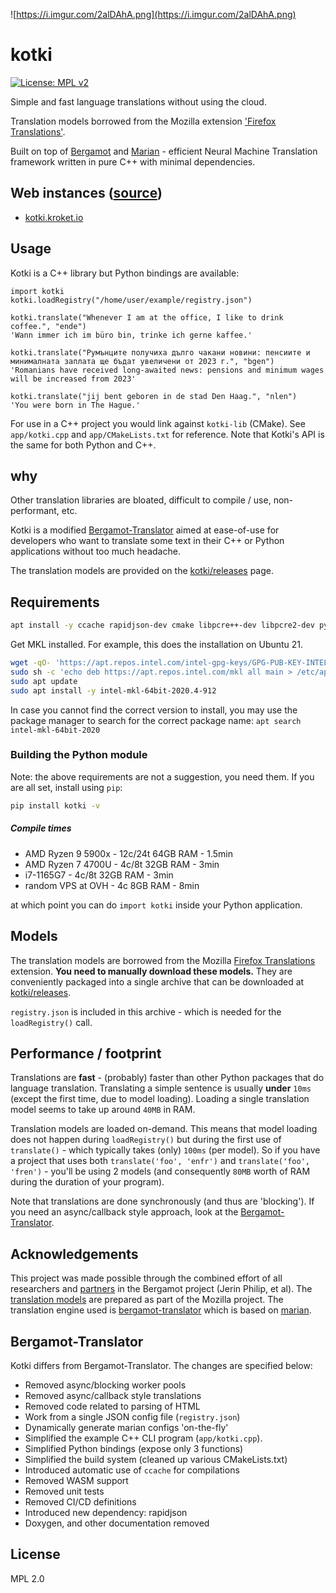 ![https://i.imgur.com/2alDAhA.png](https://i.imgur.com/2alDAhA.png)

# kotki

[![License: MPL v2](https://img.shields.io/badge/License-MPL%20v2-blue.svg)](https://www.mozilla.org/en-US/MPL/2.0/)


Simple and fast language translations without using the cloud.

Translation models borrowed from the Mozilla extension ['Firefox Translations'](https://addons.mozilla.org/en-US/firefox/addon/firefox-translations/). 

Built on top of [Bergamot](https://browser.mt/) and 
[Marian](https://github.com/kroketio/marian-dev/) - efficient Neural Machine Translation framework written 
in pure C++ with minimal dependencies. 

## Web instances ([source](https://github.com/kroketio/kotki-web))

- [kotki.kroket.io](https://kotki.kroket.io)

## Usage

Kotki is a C++ library but Python bindings are available:

```python3
import kotki
kotki.loadRegistry("/home/user/example/registry.json")

kotki.translate("Whenever I am at the office, I like to drink coffee.", "ende")
'Wann immer ich im büro bin, trinke ich gerne kaffee.'

kotki.translate("Румънците получиха дълго чакани новини: пенсиите и минималната заплата ще бъдат увеличени от 2023 г.", "bgen")
'Romanians have received long-awaited news: pensions and minimum wages will be increased from 2023'

kotki.translate("jij bent geboren in de stad Den Haag.", "nlen")
'You were born in The Hague.'
```

For use in a C++ project you would link against `kotki-lib` (CMake). See `app/kotki.cpp` and `app/CMakeLists.txt` 
for reference. Note that Kotki's API is the same for both Python and C++.

## why

Other translation libraries are bloated, difficult to compile / use, non-performant, etc.

Kotki is a modified [Bergamot-Translator](https://github.com/browsermt/bergamot-translator/) aimed 
at ease-of-use for developers who want to translate some text in their C++ or Python 
applications without too much headache. 

The translation models are provided on the [kotki/releases](https://github.com/kroketio/kotki/releases) page.

## Requirements

```bash
apt install -y ccache rapidjson-dev cmake libpcre++-dev libpcre2-dev python3-dev pybind11-dev
```

Get MKL installed. For example, this does the installation on Ubuntu 21.

```bash
wget -qO- 'https://apt.repos.intel.com/intel-gpg-keys/GPG-PUB-KEY-INTEL-SW-PRODUCTS-2019.PUB' | sudo apt-key add -
sudo sh -c 'echo deb https://apt.repos.intel.com/mkl all main > /etc/apt/sources.list.d/intel-mkl.list'
sudo apt update
sudo apt install -y intel-mkl-64bit-2020.4-912
```

In case you cannot find the correct version to install, you may use the package
manager to search for the correct package name: `apt search intel-mkl-64bit-2020`

### Building the Python module

Note: the above requirements are not a suggestion, you need them. If you are all set, install using `pip`:

```bash
pip install kotki -v
```

##### Compile times

- AMD Ryzen 9 5900x - 12c/24t 64GB RAM - 1.5min
- AMD Ryzen 7 4700U - 4c/8t 32GB RAM - 3min
- i7-1165G7 - 4c/8t 32GB RAM - 3min
- random VPS at OVH - 4c 8GB RAM - 8min

at which point you can do `import kotki` inside your Python application.

## Models

The translation models are borrowed from the
Mozilla [Firefox Translations](https://addons.mozilla.org/en-US/firefox/addon/firefox-translations/)
extension. **You need to manually download these models.** They are conveniently packaged into a single
archive that can be downloaded at [kotki/releases](https://github.com/kroketio/kotki/releases).

`registry.json` is included in this archive - which is needed for the `loadRegistry()` call.

## Performance / footprint

Translations are **fast** - (probably) faster than other Python packages that do 
language translation. Translating a simple sentence is
usually **under** `10ms` (except the first time, due to model loading). Loading a
single translation model seems to take up around `40MB` in RAM.

Translation models are loaded on-demand. This means that model
loading does not happen during `loadRegistry()` but during the first use
of `translate()` - which typically takes (only) `100ms` (per model). So if you have
a project that uses both `translate('foo', 'enfr')` and `translate('foo', 'fren')` - you'll be using 2
models (and consequently `80MB` worth of RAM during the duration of your program).

Note that translations are done synchronously (and thus are 'blocking'). If you need 
an async/callback style approach, look at the [Bergamot-Translator](https://github.com/browsermt/bergamot-translator/).

## Acknowledgements

This project was made possible through the combined effort of all researchers
and [partners](https://browser.mt/partners/) in the Bergamot project (Jerin Philip, et al). The
[translation models](https://github.com/mozilla/firefox-translations/blob/main/extension/model/modelRegistry.js) are
prepared as part of the Mozilla project. The translation engine used is
[bergamot-translator](https://github.com/browsermt/bergamot-translator) which
is based on [marian](https://github.com/browsermt/marian-dev).

## Bergamot-Translator

Kotki differs from Bergamot-Translator. The changes are specified below:

- Removed async/blocking worker pools
- Removed async/callback style translations
- Removed code related to parsing of HTML
- Work from a single JSON config file (`registry.json`)
- Dynamically generate marian configs 'on-the-fly'
- Simplified the example C++ CLI program (`app/kotki.cpp`).
- Simplified Python bindings (expose only 3 functions)
- Simplified the build system (cleaned up various CMakeLists.txt)
- Introduced automatic use of `ccache` for compilations
- Removed WASM support
- Removed unit tests
- Removed CI/CD definitions
- Introduced new dependency: rapidjson
- Doxygen, and other documentation removed

## License

MPL 2.0